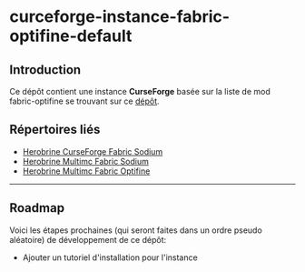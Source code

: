 # curceforge-instance-fabric-optifine-default

## Introduction

Ce dépôt contient une instance **CurseForge** basée sur la liste de mod fabric-optifine se trouvant sur ce [dépôt](https://github.com/HB-Modding-Crew/modlist-fabric-optifine-default#modlist-fabric-optifine-default).

## Répertoires liés

- [Herobrine CurseForge Fabric Sodium](https://github.com/HB-Modding-Crew/curceforge-instance-fabric-sodium-default#curceforge-instance-fabric-sodium-default)
- [Herobrine Multimc Fabric Sodium](https://github.com/HB-Modding-Crew/mmc-instance-fabric-sodium-default#mmc-instance-fabric-sodium-default)
- [Herobrine Multimc Fabric Optifine](https://github.com/HB-Modding-Crew/mmc-instance-fabric-optifine-default#mmc-instance-fabric-optifine-default)

---
## Roadmap

Voici les étapes prochaines (qui seront faites dans un ordre pseudo aléatoire) de développement de ce dépôt:

- Ajouter un tutoriel d'installation pour l'instance